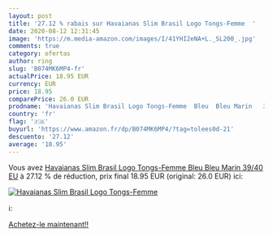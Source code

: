 ```yaml
---
layout: post
title: '27.12 % rabais sur Havaianas Slim Brasil Logo Tongs-Femme  '
date: 2020-08-12 12:31:45
image: 'https://m.media-amazon.com/images/I/41YHI2eNA+L._SL200_.jpg'
comments: true
category: ofertas
author: ring
slug: 'B074MK6MP4-fr'
actualPrice: 18.95 EUR
currency: EUR
price: 18.95
comparePrice: 26.0 EUR
prodname: 'Havaianas Slim Brasil Logo Tongs-Femme  Bleu  Bleu Marin   39/40 EU'
country: 'fr'
flag: '🇫🇷'
buyurl: 'https://www.amazon.fr/dp/B074MK6MP4/?tag=tolees0d-21'
descuento: '27.12'
average: '18.95'
---
```


Vous avez [Havaianas Slim Brasil Logo Tongs-Femme  Bleu  Bleu Marin   39/40 EU](https://www.amazon.fr/dp/B074MK6MP4/?tag=tolees0d-21)  à  27.12 % de réduction, prix final  18.95 EUR (original: 26.0 EUR) ici:

[![Havaianas Slim Brasil Logo Tongs-Femme  ](https://m.media-amazon.com/images/I/41YHI2eNA+L._SL200_.jpg)](https://www.amazon.fr/dp/B074MK6MP4/?tag=tolees0d-21)

ℹ️:


[Achetez-le maintenant!!](https://www.amazon.fr/dp/B074MK6MP4/?tag=tolees0d-21)

